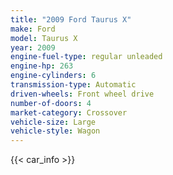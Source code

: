 ```yaml
---
title: "2009 Ford Taurus X"
make: Ford
model: Taurus X
year: 2009
engine-fuel-type: regular unleaded
engine-hp: 263
engine-cylinders: 6
transmission-type: Automatic
driven-wheels: Front wheel drive
number-of-doors: 4
market-category: Crossover
vehicle-size: Large
vehicle-style: Wagon
---
```


{{< car_info >}}
